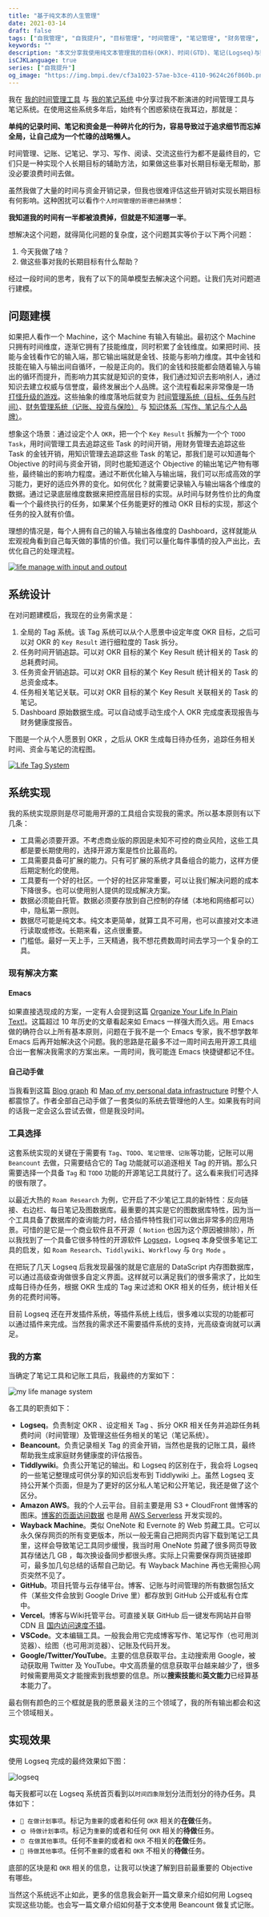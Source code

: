 ```yaml
---
title: "基于纯文本的人生管理"
date: 2021-03-14
draft: false
tags: ["自我管理", "自我提升", "目标管理", "时间管理", "笔记管理", "财务管理", "纯文本", "OKR"]
keywords: ""
description: "本文分享我使用纯文本管理我的目标(OKR)、时间(GTD)、笔记(Logseq)与财务(Beancount)的人生管理经验。"
isCJKLanguage: true
series: ["自我提升"]
og_image: "https://img.bmpi.dev/cf3a1023-57ae-b3ce-4110-9624c26f860b.png"
---
```


我在 [我的时间管理工具](/self/gtd-tools-i-used/) 与 [我的笔记系统](/self/note-system/) 中分享过我不断演进的时间管理工具与笔记系统。在使用这些系统多年后，始终有个困惑萦绕在我耳边，那就是：

**单纯的记录时间、笔记和资金是一种碎片化的行为，容易导致过于追求细节而忘掉全局，让自己成为一个忙碌的战略懒人。**

时间管理、记账、记笔记、学习、写作、阅读、交流这些行为都不是最终目的，它们只是一种实现个人长期目标的辅助方法，如果做这些事对长期目标毫无帮助，那没必要浪费时间去做。

虽然我做了大量的时间与资金开销记录，但我也很难评估这些开销对实现长期目标有何影响。这种困扰可以看作`个人时间管理的哥德巴赫猜想`：

**我知道我的时间有一半都被浪费掉，但就是不知道哪一半**。

想解决这个问题，就得简化问题的复杂度，这个问题其实等价于以下两个问题：

1. 今天我做了啥？
2. 做这些事对我的长期目标有什么帮助？

经过一段时间的思考，我有了以下的简单模型去解决这个问题。让我们先对问题进行建模。

## 问题建模

如果把人看作一个 Machine，这个 Machine 有输入有输出。最初这个 Machine 只拥有时间维度，逐渐它拥有了技能维度，同时积累了金钱维度。如果把时间、技能与金钱看作它的输入端，那它输出端就是金钱、技能与影响力维度。其中金钱和技能在输入与输出间自循环，一般是正向的。我们的金钱和技能都会随着输入与输出的循环而提升，而影响力其实就是知识的变体，我们通过知识去影响别人，通过知识去建立权威与信誉度，最终发展出个人品牌。这个流程看起来非常像是一场 [打怪升级的游戏](/self/road_to_life_games/)。这些抽象的维度落地后就变为 [时间管理系统（目标、任务与时间）](/self/gtd-tools-i-used/)、[财务管理系统（记账、投资与保险）](/self/note-system/) 与 [知识体系（写作、笔记与个人品牌）](/self/build-personal-knowledge-system/)。

想象这个场景：通过设定个人 `OKR`，把一个个 `Key Result` 拆解为一个个 `TODO Task`，用时间管理工具去追踪这些 Task 的时间开销，用财务管理去追踪这些 Task 的金钱开销，用知识管理去追踪这些 Task 的笔记，那我们是可以知道每个 Objective 的时间与资金开销，同时也能知道这个 Objective 的输出笔记产物有哪些，最终输出的影响力程度。通过不断优化输入与输出端，我们可以形成高效的学习能力，更好的适应外界的变化。如何优化？就需要记录输入与输出端各个维度的数据。通过记录底层维度数据来把控高层目标的实现。从时间与财务性价比的角度看一个个最终执行的任务，如果某个任务能更好的推动 OKR 目标的实现，那这个任务的投入就有价值。

理想的情况是，每个人拥有自己的输入与输出各维度的 Dashboard，这样就能从宏观视角看到自己每天做的事情的价值。我们可以量化每件事情的投入产出比，去优化自己的处理流程。

[![life manage with input and output](https://img.bmpi.dev/cf3a1023-57ae-b3ce-4110-9624c26f860b.png)](https://excalidraw.com/#json=6321236086882304,R-CH9RKPBFZ4P2gFuBtbqA)

## 系统设计

在对问题建模后，我现在的业务需求是：

1. 全局的 Tag 系统。该 Tag 系统可以从个人愿景中设定年度 OKR 目标，之后可以对 OKR 的 `Key Result` 进行细粒度的 Task 拆分。
2. 任务时间开销追踪。可以对 OKR 目标的某个 Key Result 统计相关的 Task 的总耗费时间。
3. 任务资金开销追踪。可以对 OKR 目标的某个 Key Result 统计相关的 Task 的总资金成本。
4. 任务相关笔记关联。可以对 OKR 目标的某个 Key Result 关联相关的 Task 的笔记。
5. Dashboard 原始数据生成。可以自动或手动生成个人 OKR 完成度表现报告与财务健康度报告。

下图是一个从个人愿景到 OKR ，之后从 OKR 生成每日待办任务，追踪任务相关时间、资金与笔记的流程图。

[![Life Tag System](https://img.bmpi.dev/4928b4de-db94-968e-115b-767d2e2f007a.png)](https://excalidraw.com/#json=5444087800922112,qRjYlbq5jrsI0rdrPHxtVQ)

## 系统实现

我的系统实现原则是尽可能用开源的工具组合实现我的需求。所以基本原则有以下几条：

- 工具需必须要开源。不考虑商业版的原因是未知不可控的商业风险，这些工具都是要长期使用的，选择开源方案是性价比最高的。
- 工具需要具备可扩展的能力。只有可扩展的系统才具备组合的能力，这样方便后期定制化的使用。
- 工具要有一个好的社区。一个好的社区非常重要，可以让我们解决问题的成本下降很多。也可以使用别人提供的现成解决方案。
- 数据必须能自托管。数据必须要存放到自己控制的存储（本地和网络都可以）中，隐私第一原则。
- 数据尽可能是纯文本。纯文本更简单，就算工具不可用，也可以直接对文本进行读取或修改。长期来看，这点很重要。
- 门槛低。最好一天上手，三天精通，我不想花费数周时间去学习一个复杂的工具。

### 现有解决方案

#### Emacs

如果直接选现成的方案，一定有人会提到这篇 [Organize Your Life In Plain Text!](http://doc.norang.ca/org-mode.html)。这篇超过 10 年历史的文章看起来如 Emacs 一样强大而久远。用 Emacs 做的确符合以上所有基本原则，问题在于我不是一个 Emacs 专家，我不想学数年 Emacs 后再开始解决这个问题。我的思路是花最多不过一周时间去用开源工具组合出一套解决我需求的方案出来。一周时间，我可能连 Emacs 快捷键都记不住。

#### 自己动手做

当我看到这篇 [Blog graph](https://beepb00p.xyz/blog-graph.html) 和 [Map of my personal data infrastructure](https://beepb00p.xyz/myinfra.html) 时整个人都震惊了。作者全部自己动手做了一套类似的系统去管理他的人生。如果我有时间的话我一定会这么尝试去做，但是我没时间。

### 工具选择

这套系统实现的关键在于需要有 `Tag`、`TODO`、`笔记管理`、`记账`等功能，记账可以用 `Beancount` 去做，只需要结合它的 Tag 功能就可以追逐相关 Tag 的开销。那么只需要选择一个具备 `Tag` 和 `TODO` 功能的开源笔记工具就行了。这么看来我们可选择的很有限了。

以最近大热的 `Roam Research` 为例，它开启了不少笔记工具的新特性：反向链接、右边栏、每日笔记及图数据库。最重要的其实是它的图数据库特性，因为当一个工具具备了数据库的查询能力时，结合插件特性我们可以做出非常多的应用场景。可惜的是它是一个商业软件且不开源（ `Notion` 也因为这个原因被排除），所以我找到了一个具备它很多特性的开源软件 [Logseq](https://github.com/logseq/logseq)，Logseq 本身受很多笔记工具的启发，如 `Roam Research`、`Tiddlywiki`、`Workflowy` 与 `Org Mode` 。

在把玩了几天 Logseq 后我发现最强的就是它底层的 DataScript 内存图数据库，可以通过高级查询做很多自定义界面。这样就可以满足我们的很多需求了，比如生成每日待办任务，根据 OKR 生成的 Tag 来过滤和 OKR 相关的任务，统计相关任务的花费时间等。

目前 Logseq 还在开发插件系统，等插件系统上线后，很多难以实现的功能都可以通过插件来完成。当然我的需求还不需要插件系统的支持，光高级查询就可以满足。

### 我的方案

当确定了笔记工具和记账工具后，我最终的方案如下：

![my life manage system](https://img.bmpi.dev/e48e4ba1-5c08-23b5-9292-f92e3187e5db.png)

各工具的职责如下：

- **Logseq**。负责制定 OKR 、设定相关 Tag 、拆分 OKR 相关任务并追踪任务耗费时间（时间管理）及管理这些任务相关的笔记（笔记系统）。
- **Beancount**。负责记录相关 Tag 的资金开销，当然也是我的记账工具，最终帮助我生成家庭财务健康度的评估报告。
- **Tiddlywiki**。负责公开笔记的输出。和 Logseq 的区别在于，我会将 Logseq 的一些笔记整理成可供分享的知识后发布到 Tiddlywiki 上。虽然 Logseq 支持公开某个页面，但是为了更好的区分私人笔记和公开笔记，我还是做了这个区分。
- **Amazon AWS**。我的个人云平台。目前主要是用 S3 + CloudFront 做博客的图床。[博客的页面访问数据](/dev/pulumi-aws-serverless-hugo-site-vists/) 也是用 [AWS Serverless](/dev/guide-to-serverless/) 开发实现的。
- **Wayback Machine**。类似 OneNote 和 Evernote 的 Web 剪藏工具。它可以永久保存网页的所有变更版本，所以一般无需自己把网页内容下载到笔记工具里，这样会导致笔记工具同步缓慢，我当时用 OneNote 剪藏了很多网页导致其存储达几 GB ，每次换设备同步都很头疼。实际上只需要保存网页链接即可，最多加几句总结的话帮自己助记。有 Wayback Machine 再也无需担心网页突然不见了。
- **GitHub**。项目托管与云存储平台。博客、记账与时间管理的所有数据包括文件（某些文件会放到 Google Drive 里）都存放到 GitHub 公开或私有仓库中。
- **Vercel**。博客与Wiki托管平台。可直接关联 GitHub 后一键发布网站并自带 CDN 且 [国内访问速度不错](/dev/guide-to-setup-blog-site-with-zero-cost-5/)。
- **VSCode**。文本编辑工具。一般我会用它完成博客写作、笔记写作（也可用浏览器）、绘图（也可用浏览器）、记账及代码开发。
- **Google/Twitter/YouTube**。主要的信息获取平台。主动搜索用 Google，被动获取用 Twitter 及 YouTube。中文高质量的信息获取平台越来越少了，很多时候需要用英文才能搜索到我想要的信息。所以**搜索技能**和**英文能力**已经算基本能力了。

最右侧有颜色的三个框就是我的愿景最关注的三个领域了，我的所有输出都会和这三个领域相关。

## 实现效果

使用 Logseq 完成的最终效果如下图：

![logseq](https://img.bmpi.dev/47a2eb46-1a9e-602c-fbac-f2046b9d271a.png)

每天我都可以在 Logseq 系统首页看到以`时间四象限`划分法而划分的待办任务。具体如下：

- `📅 在做计划事项`。标记为`重要`的或者和任何 `OKR` 相关的**在做**任务。
- `🌞 待做计划事项`。标记为`重要`的或者和任何 `OKR` 相关的**待做**任务。
- `⏰ 在做其他事项`。任何不`重要`的或者和 `OKR` 不相关的**在做**任务。
- `🚮 待做其他事项`。任何不`重要`的或者和 `OKR` 不相关的**待做**任务。

底部的区块是和 `OKR` 相关的信息，让我可以快速了解到目前最重要的 Objective 有哪些。

当然这个系统远不止如此，更多的信息我会新开一篇文章来介绍如何用 Logseq 实现这些功能。也会写一篇文章介绍如何基于文本使用 Beancount 做复式记账。

